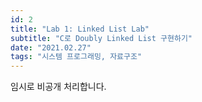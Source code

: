 ```yaml
---
id: 2
title: "Lab 1: Linked List Lab"
subtitle: "C로 Doubly Linked List 구현하기"
date: "2021.02.27"
tags: "시스템 프로그래밍, 자료구조"
---
```


임시로 비공개 처리합니다.
